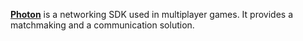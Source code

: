 [**Photon**](https://www.photonengine.com/en-US/Photon) is a networking SDK used in multiplayer games. It provides a matchmaking and a communication solution.
